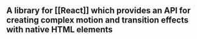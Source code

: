 ## A library for [[React]] which provides an API for creating complex motion and transition effects with native HTML elements
